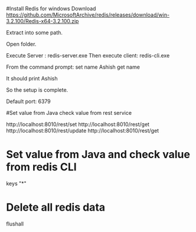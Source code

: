 #Install Redis for windows
Download https://github.com/MicrosoftArchive/redis/releases/download/win-3.2.100/Redis-x64-3.2.100.zip

Extract into some path.

Open folder.

Execute Server : redis-server.exe
Then execute client: redis-cli.exe

From the command prompt: set name Ashish
get name

It should print Ashish

So the setup is complete.

Default port: 6379


#Set value from Java check value from rest service

http://localhost:8010/rest/set
http://localhost:8010/rest/get
http://localhost:8010/rest/update
http://localhost:8010/rest/get

# Set value from Java and check value from redis CLI
keys "*"

# Delete all redis data
flushall

